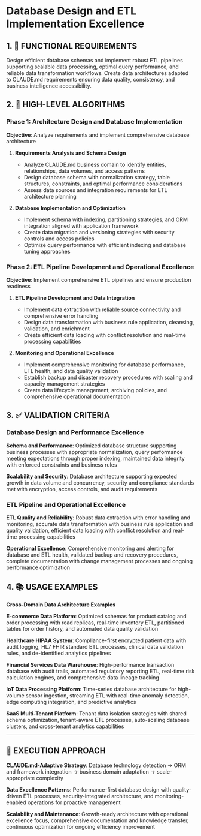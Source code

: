 # Database Design and ETL Implementation Excellence

## 1. 🎯 FUNCTIONAL REQUIREMENTS

Design efficient database schemas and implement robust ETL pipelines supporting scalable data processing, optimal query performance, and reliable data transformation workflows. Create data architectures adapted to CLAUDE.md requirements ensuring data quality, consistency, and business intelligence accessibility.

## 2. 🔄 HIGH-LEVEL ALGORITHMS

### Phase 1: Architecture Design and Database Implementation
**Objective**: Analyze requirements and implement comprehensive database architecture

1. **Requirements Analysis and Schema Design**
   - Analyze CLAUDE.md business domain to identify entities, relationships, data volumes, and access patterns
   - Design database schema with normalization strategy, table structures, constraints, and optimal performance considerations
   - Assess data sources and integration requirements for ETL architecture planning

2. **Database Implementation and Optimization**
   - Implement schema with indexing, partitioning strategies, and ORM integration aligned with application framework
   - Create data migration and versioning strategies with security controls and access policies
   - Optimize query performance with efficient indexing and database tuning approaches

### Phase 2: ETL Pipeline Development and Operational Excellence
**Objective**: Implement comprehensive ETL pipelines and ensure production readiness

1. **ETL Pipeline Development and Data Integration**
   - Implement data extraction with reliable source connectivity and comprehensive error handling
   - Design data transformation with business rule application, cleansing, validation, and enrichment
   - Create efficient data loading with conflict resolution and real-time processing capabilities

2. **Monitoring and Operational Excellence**
   - Implement comprehensive monitoring for database performance, ETL health, and data quality validation
   - Establish backup and disaster recovery procedures with scaling and capacity management strategies
   - Create data lifecycle management, archiving policies, and comprehensive operational documentation

## 3. ✅ VALIDATION CRITERIA

### Database Design and Performance Excellence
**Schema and Performance**: Optimized database structure supporting business processes with appropriate normalization, query performance meeting expectations through proper indexing, maintained data integrity with enforced constraints and business rules

**Scalability and Security**: Database architecture supporting expected growth in data volume and concurrency, security and compliance standards met with encryption, access controls, and audit requirements

### ETL Pipeline and Operational Excellence
**ETL Quality and Reliability**: Robust data extraction with error handling and monitoring, accurate data transformation with business rule application and quality validation, efficient data loading with conflict resolution and real-time processing capabilities

**Operational Excellence**: Comprehensive monitoring and alerting for database and ETL health, validated backup and recovery procedures, complete documentation with change management processes and ongoing performance optimization

## 4. 📚 USAGE EXAMPLES

**Cross-Domain Data Architecture Examples**

**E-commerce Data Platform**: Optimized schemas for product catalog and order processing with read replicas, real-time inventory ETL, partitioned tables for order history, and automated data quality validation

**Healthcare HIPAA System**: Compliance-first encrypted patient data with audit logging, HL7 FHIR standard ETL processes, clinical data validation rules, and de-identified analytics pipelines

**Financial Services Data Warehouse**: High-performance transaction database with audit trails, automated regulatory reporting ETL, real-time risk calculation engines, and comprehensive data lineage tracking

**IoT Data Processing Platform**: Time-series database architecture for high-volume sensor ingestion, streaming ETL with real-time anomaly detection, edge computing integration, and predictive analytics

**SaaS Multi-Tenant Platform**: Tenant data isolation strategies with shared schema optimization, tenant-aware ETL processes, auto-scaling database clusters, and cross-tenant analytics capabilities

---

## 🎯 EXECUTION APPROACH

**CLAUDE.md-Adaptive Strategy**: Database technology detection → ORM and framework integration → business domain adaptation → scale-appropriate complexity

**Data Excellence Patterns**: Performance-first database design with quality-driven ETL processes, security-integrated architecture, and monitoring-enabled operations for proactive management

**Scalability and Maintenance**: Growth-ready architecture with operational excellence focus, comprehensive documentation and knowledge transfer, continuous optimization for ongoing efficiency improvement